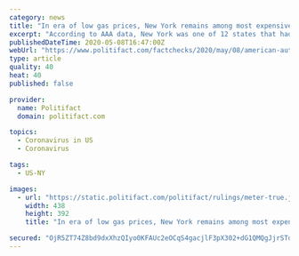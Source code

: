 ```yaml
---
category: news
title: "In era of low gas prices, New York remains among most expensive in U.S."
excerpt: "According to AAA data, New York was one of 12 states that had unleaded regular gasoline that cost more than $2.00 a gallon on April 27, as long as the District of Columbia is included as a state. • All told,"
publishedDateTime: 2020-05-08T16:47:00Z
webUrl: "https://www.politifact.com/factchecks/2020/may/08/american-automobile-association/era-low-gas-prices-new-york-remains-among-most-exp/"
type: article
quality: 40
heat: 40
published: false

provider:
  name: Politifact
  domain: politifact.com

topics:
  - Coronavirus in US
  - Coronavirus

tags:
  - US-NY

images:
  - url: "https://static.politifact.com/politifact/rulings/meter-true.jpg"
    width: 438
    height: 392
    title: "In era of low gas prices, New York remains among most expensive in U.S."

secured: "OjR5ZT74Z8bd9dxXhzQIyo0KFAUc2eOCqS4gacjlF3pX302+dG1QMQgJjrSTdkO+Dm0ZkU42dv2+HxN/uRKkQ7snQOkmIOZ8IrBAjmlmV3qG8bKD82oEob37Re3IHiJ5FCK0hSPVX+B5zd31JTqbI/XE2Ge+GdoHOBZ9JgArTqNHPSEqZaFgJN3z0+heyO62nPV0T9l/L1DrrKA3jQhFyl+qtf+jnQ1pyzSa88LoYAlwhrLVk/xYxX0P9NUtnvDMfHO/M0YJbtrh/UbYN5UJo2m1+mVVv1TvYWMcr/9WbkmhWnUNoFT+XqKR7CreLgEE;cFAguUbPhps20qlF8QIQgw=="
---
```


